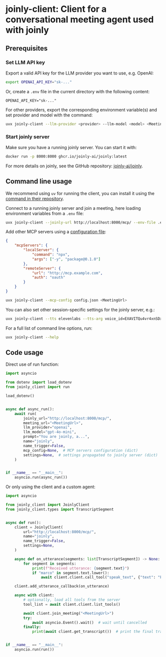 
# joinly-client: Client for a conversational meeting agent used with joinly

## Prerequisites

### Set LLM API key

Export a valid API key for the LLM provider you want to use, e.g. OpenAI:
```bash
export OPENAI_API_KEY="sk-..."
```

Or, create a `.env` file in the current directory with the following content:
```dotenv
OPENAI_API_KEY="sk-..."
```

For other providers, export the corresponding environment variable(s) and set provider and model with the command:
```bash
uvx joinly-client --llm-provider <provider> --llm-model <model> <MeetingUrl>
```

### Start joinly server

Make sure you have a running joinly server. You can start it with:
```bash
docker run -p 8000:8000 ghcr.io/joinly-ai/joinly:latest
```
For more details on joinly, see the GitHub repository: [joinly-ai/joinly](https://github.com/joinly-ai/joinly).

## Command line usage

We recommend using `uv` for running the client, you can install it using the [command in their repository](https://github.com/astral-sh/uv#Installation).

Connect to a running joinly server and join a meeting, here loading environment variables from a `.env` file:
```bash
uvx joinly-client --joinly-url http://localhost:8000/mcp/ --env-file .env <MeetingUrl>
```

Add other MCP servers using a [configuration file](https://gofastmcp.com/clients/client#configuration-based-clients):
```json
{
    "mcpServers": {
        "localServer": {
            "command": "npx",
            "args": ["-y", "package@0.1.0"]
        },
        "remoteServer": {
            "url": "http://mcp.example.com",
            "auth": "oauth"
        }
    }
}
```

```bash
uvx joinly-client --mcp-config config.json <MeetingUrl>
```

You can also set other session-specific settings for the joinly server, e.g.:
```bash
uvx joinly-client --tts elevenlabs --tts-arg voice_id=EXAVITQu4vr4xnSDxMa6 --lang de <MeetingUrl>
```

For a full list of command line options, run:
```bash
uvx joinly-client --help
```

## Code usage

Direct use of run function:
```python
import asyncio

from dotenv import load_dotenv
from joinly_client import run

load_dotenv()


async def async_run():
    await run(
        joinly_url="http://localhost:8000/mcp/",
        meeting_url="<MeetingUrl>",
        llm_provider="openai",
        llm_model="gpt-4o-mini",
        prompt="You are joinly, a...",
        name="joinly",
        name_trigger=False,
        mcp_config=None,  # MCP servers configuration (dict)
        settings=None,  # settings propagated to joinly server (dict)
    )


if __name__ == "__main__":
    asyncio.run(async_run())
```

Or only using the client and a custom agent:
```python
import asyncio

from joinly_client import JoinlyClient
from joinly_client.types import TranscriptSegment


async def run():
    client = JoinlyClient(
        url="http://localhost:8000/mcp/",
        name="joinly",
        name_trigger=False,
        settings=None,
    )

    async def on_utterance(segments: list[TranscriptSegment]) -> None:
        for segment in segments:
            print(f"Received utterance: {segment.text}")
            if "marco" in segment.text.lower():
                await client.client.call_tool("speak_text", {"text": "Polo!"})

    client.add_utterance_callback(on_utterance)

    async with client:
        # optionally, load all tools from the server
        tool_list = await client.client.list_tools()

        await client.join_meeting("<MeetingUrl>")
        try:
            await asyncio.Event().wait()  # wait until cancelled
        finally:
            print(await client.get_transcript())  # print the final transcript


if __name__ == "__main__":
    asyncio.run(run())
```
